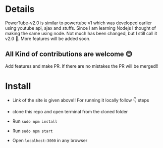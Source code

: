 # Details
PowerTube-v2.0 is similar to powertube v1 which was developed earlier using youtube api, ajax and stuffs. Since I am learning Nodejs I thought of making the same using node. Not much has been changed, but I still call it v2.0 :grimacing:.
More features will be added soon.

## All Kind of contributions are welcome :blush:
Add features and make PR. If there are no mistakes the PR will be merged!!

# Install

* Link of the site is given above!! For running it locally follow :point_down: steps

* clone this repo and open terminal from the cloned folder

* Run `sudo npm install`

* Run `sudo npm start`

* Open `localhost:3000` in any browser


 
